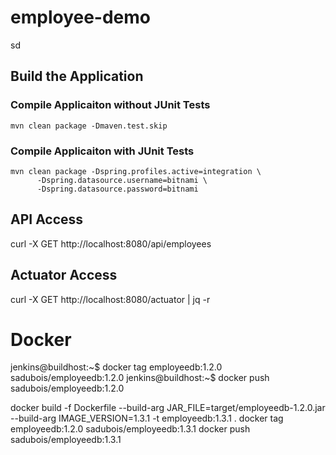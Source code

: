 # employee-demo
sd



## Build the Application
### Compile Applicaiton without JUnit Tests
```
mvn clean package -Dmaven.test.skip
```



### Compile Applicaiton with JUnit Tests
```
mvn clean package -Dspring.profiles.active=integration \
      -Dspring.datasource.username=bitnami \
      -Dspring.datasource.password=bitnami 
```

## API Access
curl -X GET http://localhost:8080/api/employees


## Actuator Access
curl -X GET http://localhost:8080/actuator | jq -r

# Docker

jenkins@buildhost:~$ docker tag employeedb:1.2.0 sadubois/employeedb:1.2.0
jenkins@buildhost:~$ docker push sadubois/employeedb:1.2.0


docker build -f Dockerfile --build-arg JAR_FILE=target/employeedb-1.2.0.jar --build-arg IMAGE_VERSION=1.3.1  -t employeedb:1.3.1 .
docker tag employeedb:1.2.0 sadubois/employeedb:1.3.1
docker push sadubois/employeedb:1.3.1
